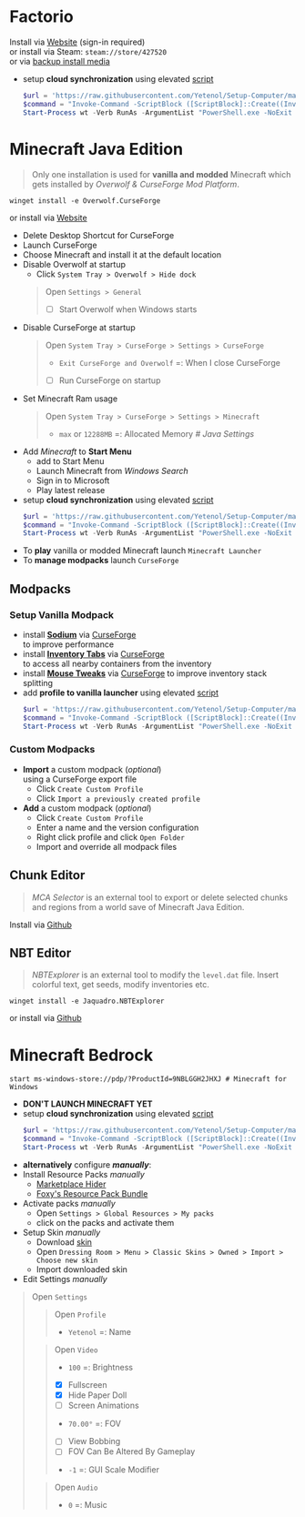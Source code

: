 # Factorio

Install via [Website](https://factorio.com/download) (sign-in required)  
or install via Steam: `steam://store/427520`  
or via [backup install media](https://onedrive.live.com/download?cid=1D2B2E681295AC2B&resid=1D2B2E681295AC2B%21419737&authkey=AG1w_3MTEaosDeQ)

- setup **cloud synchronization** using elevated [script](../script/Sync-Factorio.ps1)
  ```powershell
  $url = 'https://raw.githubusercontent.com/Yetenol/Setup-Computer/main/script/Sync-Factorio.ps1'
  $command = "Invoke-Command -ScriptBlock ([ScriptBlock]::Create((Invoke-WebRequest -Uri $url)))"
  Start-Process wt -Verb RunAs -ArgumentList "PowerShell.exe -NoExit -Command $command"
  ```

# Minecraft Java Edition

> Only one installation is used for **vanilla and modded** Minecraft
> which gets installed by _Overwolf & CurseForge Mod Platform_.  
```
winget install -e Overwolf.CurseForge
```
or install via [Website](https://download.curseforge.com/)

- Delete Desktop Shortcut for CurseForge
- Launch CurseForge
- Choose Minecraft and install it at the default location
- Disable Overwolf at startup
  - Click `System Tray > Overwolf > Hide dock`
  > Open `Settings > General`
  >- [ ] Start Overwolf when Windows starts
- Disable CurseForge at startup
  > Open `System Tray > CurseForge > Settings > CurseForge`
  > - `Exit CurseForge and Overwolf` =: When I close CurseForge
  > - [ ] Run CurseForge on startup
- Set Minecraft Ram usage
  > Open `System Tray > CurseForge > Settings > Minecraft`
  > - `max` or `12288MB` =: Allocated Memory _# Java Settings_
- Add _Minecraft_ to **Start Menu**  
  - add to Start Menu
  - Launch Minecraft from _Windows Search_
  - Sign in to Microsoft
  - Play latest release
- setup **cloud synchronization** using elevated [script](../script/Sync-MinecraftJava.ps1)
  ```powershell
  $url = 'https://raw.githubusercontent.com/Yetenol/Setup-Computer/main/script/Sync-MinecraftJava.ps1'
  $command = "Invoke-Command -ScriptBlock ([ScriptBlock]::Create((Invoke-WebRequest -Uri $url)))"
  Start-Process wt -Verb RunAs -ArgumentList "PowerShell.exe -NoExit -Command $command"
  ```
-  To **play** vanilla or modded Minecraft launch `Minecraft Launcher`  
-  To **manage modpacks** launch `CurseForge`  

## Modpacks

### Setup Vanilla Modpack
- install **[Sodium](https://www.curseforge.com/minecraft/mc-mods/sodium)**
  via [CurseForge](https://www.curseforge.com/minecraft/mc-mods/sodium/download?client=y)  
  to improve performance
- install **[Inventory Tabs](https://www.curseforge.com/minecraft/mc-mods/inventory-tabs-updated)**
  via [CurseForge](https://www.curseforge.com/minecraft/mc-mods/inventory-tabs-updated/download?client=y)  
  to access all nearby containers from the inventory
- install **[Mouse Tweaks](https://www.curseforge.com/minecraft/mc-mods/mouse-tweaks)**
  via [CurseForge](https://www.curseforge.com/minecraft/mc-mods/mouse-tweaks/download?client=y)
  to improve inventory stack splitting
- add **profile to vanilla launcher** using elevated [script](../script/Link-MinecraftFabric.ps1)
  ```powershell
  $url = 'https://raw.githubusercontent.com/Yetenol/Setup-Computer/main/script/Link-MinecraftFabric.ps1'
  $command = "Invoke-Command -ScriptBlock ([ScriptBlock]::Create((Invoke-WebRequest -Uri $url)))"
  Start-Process wt -Verb RunAs -ArgumentList "PowerShell.exe -NoExit -Command $command"
  ```

### Custom Modpacks
- **Import** a custom modpack (_optional_)  
  using a CurseForge export file
  - Click `Create Custom Profile`
  - Click `Import a previously created profile`
- **Add** a custom modpack (_optional_)  
  - Click `Create Custom Profile`
  - Enter a name and the version configuration
  - Right click profile and click `Open Folder`
  - Import and override all modpack files

## Chunk Editor
> _MCA Selector_ is an external tool to export or delete selected chunks and regions from a world save of Minecraft Java Edition.

Install via [Github](https://github.com/Querz/mcaselector/releases/latest)

## NBT Editor
> _NBTExplorer_ is an external tool to modify the `level.dat` file.
> Insert colorful text, get seeds, modify inventories etc.
```
winget install -e Jaquadro.NBTExplorer
```
or install via [Github](https://github.com/jaquadro/NBTExplorer/releases/latest)


# Minecraft Bedrock

```
start ms-windows-store://pdp/?ProductId=9NBLGGH2JHXJ # Minecraft for Windows
```
- **DON'T LAUNCH MINECRAFT YET**
- setup **cloud synchronization** using elevated [script](../script/Sync-MinecraftBedrock.ps1)
  ```powershell
  $url = 'https://raw.githubusercontent.com/Yetenol/Setup-Computer/main/script/Sync-MinecraftBedrock.ps1'
  $command = "Invoke-Command -ScriptBlock ([ScriptBlock]::Create((Invoke-WebRequest -Uri $url)))"
  Start-Process wt -Verb RunAs -ArgumentList "PowerShell.exe -NoExit -Command $command"
  ```
- **alternatively** configure **_manually_**:
- Install Resource Packs _manually_
    - [Marketplace Hider](https://mcpedl.com/marketplace-remover-resource-pack/)
    - [Foxy's Resource Pack Bundle](https://foxynotail.com/resource-packs/foxys-resource-pack/)
- Activate packs _manually_
  - Open `Settings > Global Resources > My packs`
  - click on the packs and activate them
- Setup Skin _manually_
  - Download [skin](https://minecraft.tools/download-skin/Yetenol)
  - Open `Dressing Room > Menu > Classic Skins > Owned > Import > Choose new skin`
  - Import downloaded skin
- Edit Settings _manually_  
> Open `Settings`
>> Open `Profile`
>> - `Yetenol` =: Name
>
>> Open `Video`
>> - `100` =: Brightness
>> - [x] Fullscreen
>> - [x] Hide Paper Doll
>> - [ ] Screen Animations
>> - `70.00°` =: FOV
>> - [ ] View Bobbing
>> - [ ] FOV Can Be Altered By Gameplay
>> - `-1` =: GUI Scale Modifier
>
>> Open `Audio`
>> - `0` =: Music